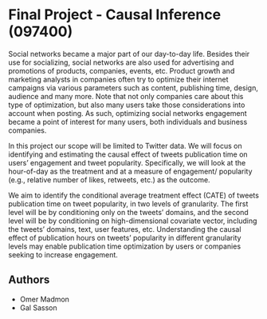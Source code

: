 # Final Project - Causal Inference (097400)

Social networks became a major part of our day-to-day life. Besides their use for socializing, social networks are also used for advertising and promotions of products, companies, events, etc. Product growth and marketing analysts in companies often try to optimize their internet campaigns via various parameters such as content, publishing time, design, audience and many more. Note that not only companies care about this type of optimization, but also many users take those considerations into account when posting. As such, optimizing social networks engagement became a point of interest for many users, both individuals and business companies. 

In this project our scope will be limited to Twitter data. We will focus on identifying and estimating the causal effect of tweets publication time on users’ engagement and tweet popularity. Specifically, we will look at the hour-of-day as the treatment and at a measure of engagement/ popularity (e.g., relative number of likes, retweets, etc.) as the outcome.

We aim to identify the conditional average treatment effect (CATE) of tweets publication time on tweet popularity, in two levels of granularity. The first level will be by conditioning only on the tweets’ domains, and the second level will be by conditioning on high-dimensional covariate vector, including the tweets’ domains, text, user features, etc. Understanding the causal effect of publication hours on tweets’ popularity in different granularity levels may enable publication time optimization by users or companies seeking to increase engagement.

## Authors
* Omer Madmon
* Gal Sasson


